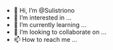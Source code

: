 - 👋 Hi, I’m @Sulistriono
- 👀 I’m interested in ...
- 🌱 I’m currently learning ...
- 💞️ I’m looking to collaborate on ...
- 📫 How to reach me ...

<!---
Sulistriono/Sulistriono is a ✨ special ✨ repository because its `README.md` (this file) appears on your GitHub profile.
You can click the Preview link to take a look at your changes.
--->
